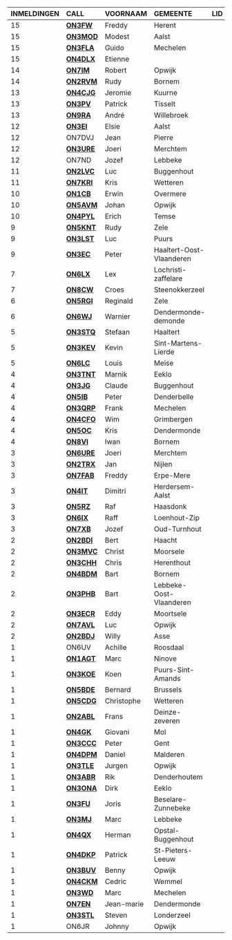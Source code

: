 |INMELDINGEN|CALL|VOORNAAM|GEMEENTE|LID|
|:---|:---|:---|:---|:---|
|15|**<a href="https://www.qrz.com/db/on3fw">ON3FW</a>** | Freddy | Herent |  |
|15|**<a href="https://www.qrz.com/db/on3mod">ON3MOD</a>** | Modest | Aalst |  |
|15|**<a href="https://www.qrz.com/db/on3fla">ON3FLA</a>** | Guido | Mechelen |  |
|15|**<a href="https://www.qrz.com/db/on4dlx">ON4DLX</a>** | Etienne |  |  |
|14|**<a href="https://www.qrz.com/db/on7im">ON7IM</a>** | Robert | Opwijk |  |
|14|**<a href="https://www.qrz.com/db/on2rvm">ON2RVM</a>** | Rudy | Bornem |  |
|13|**<a href="https://www.qrz.com/db/on4cjg">ON4CJG</a>** | Jeromie | Kuurne |  |
|13|**<a href="https://www.qrz.com/db/on3pv">ON3PV</a>** | Patrick | Tisselt |  |
|13|**<a href="https://www.qrz.com/db/on9ra">ON9RA</a>** | André | Willebroek |  |
|12|**<a href="https://www.qrz.com/db/on3ei">ON3EI</a>** | Elsie | Aalst |  |
| 12 |ON7DVJ|Jean|Pierre||
|12|**<a href="https://www.qrz.com/db/on3ure">ON3URE</a>** | Joeri | Merchtem |  |
| 12 |ON7ND|Jozef|Lebbeke||
|11|**<a href="https://www.qrz.com/db/on2lvc">ON2LVC</a>** | Luc | Buggenhout |  |
|11|**<a href="https://www.qrz.com/db/on7kri">ON7KRI</a>** | Kris | Wetteren |  |
|10|**<a href="https://www.qrz.com/db/on1cb">ON1CB</a>** | Erwin | Overmere |  |
|10|**<a href="https://www.qrz.com/db/on5avm">ON5AVM</a>** | Johan | Opwijk |  |
|10|**<a href="https://www.qrz.com/db/on4pyl">ON4PYL</a>** | Erich | Temse |  |
|9|**<a href="https://www.qrz.com/db/on5knt">ON5KNT</a>** | Rudy | Zele |  |
|9|**<a href="https://www.qrz.com/db/on3lst">ON3LST</a>** | Luc | Puurs |  |
|9|**<a href="https://www.qrz.com/db/on3ec">ON3EC</a>** | Peter | Haaltert-Oost-Vlaanderen |  |
|7|**<a href="https://www.qrz.com/db/on6lx">ON6LX</a>** | Lex | Lochristi-zaffelare |  |
|7|**<a href="https://www.qrz.com/db/on8cw">ON8CW</a>** | Croes | Steenokkerzeel |  |
|6|**<a href="https://www.qrz.com/db/on5rgi">ON5RGI</a>** | Reginald | Zele |  |
|6|**<a href="https://www.qrz.com/db/on6wj">ON6WJ</a>** | Warnier | Dendermonde-demonde |  |
|5|**<a href="https://www.qrz.com/db/on3stq">ON3STQ</a>** | Stefaan | Haaltert |  |
|5|**<a href="https://www.qrz.com/db/on3kev">ON3KEV</a>** | Kevin | Sint-Martens-Lierde |  |
|5|**<a href="https://www.qrz.com/db/on6lc">ON6LC</a>** | Louis | Meise |  |
|4|**<a href="https://www.qrz.com/db/on3tnt">ON3TNT</a>** | Marnik | Eeklo |  |
|4|**<a href="https://www.qrz.com/db/on3jg">ON3JG</a>** | Claude | Buggenhout |  |
|4|**<a href="https://www.qrz.com/db/on5ib">ON5IB</a>** | Peter | Denderbelle |  |
|4|**<a href="https://www.qrz.com/db/on3qrp">ON3QRP</a>** | Frank | Mechelen |  |
|4|**<a href="https://www.qrz.com/db/on4cfo">ON4CFO</a>** | Wim | Grimbergen |  |
|4|**<a href="https://www.qrz.com/db/on5oc">ON5OC</a>** | Kris | Dendermonde |  |
|4|**<a href="https://www.qrz.com/db/on8vi">ON8VI</a>** | Iwan | Bornem |  |
|3|**<a href="https://www.qrz.com/db/on6ure">ON6URE</a>** | Joeri | Merchtem |  |
|3|**<a href="https://www.qrz.com/db/on2trx">ON2TRX</a>** | Jan | Nijlen |  |
|3|**<a href="https://www.qrz.com/db/on7fab">ON7FAB</a>** | Freddy | Erpe-Mere |  |
|3|**<a href="https://www.qrz.com/db/on4it">ON4IT</a>** | Dimitri | Herdersem-Aalst |  |
|3|**<a href="https://www.qrz.com/db/on5rz">ON5RZ</a>** | Raf | Haasdonk |  |
|3|**<a href="https://www.qrz.com/db/on6ix">ON6IX</a>** | Raff | Loenhout-Zip |  |
|3|**<a href="https://www.qrz.com/db/on7xb">ON7XB</a>** | Jozef | Oud-Turnhout |  |
|2|**<a href="https://www.qrz.com/db/on2bdi">ON2BDI</a>** | Bert | Haacht |  |
|2|**<a href="https://www.qrz.com/db/on3mvc">ON3MVC</a>** | Christ | Moorsele |  |
|2|**<a href="https://www.qrz.com/db/on3chh">ON3CHH</a>** | Chris | Herenthout |  |
|2|**<a href="https://www.qrz.com/db/on4bdm">ON4BDM</a>** | Bart | Bornem |  |
|2|**<a href="https://www.qrz.com/db/on3phb">ON3PHB</a>** | Bart | Lebbeke-Oost-Vlaanderen |  |
|2|**<a href="https://www.qrz.com/db/on3ecr">ON3ECR</a>** | Eddy | Moortsele |  |
|2|**<a href="https://www.qrz.com/db/on7avl">ON7AVL</a>** | Luc | Opwijk |  |
|2|**<a href="https://www.qrz.com/db/on2bdj">ON2BDJ</a>** | Willy | Asse |  |
| 1 |ON6UV|Achille|Roosdaal||
|1|**<a href="https://www.qrz.com/db/on1agt">ON1AGT</a>** | Marc | Ninove |  |
|1|**<a href="https://www.qrz.com/db/on3koe">ON3KOE</a>** | Koen | Puurs-Sint-Amands |  |
|1|**<a href="https://www.qrz.com/db/on5bde">ON5BDE</a>** | Bernard | Brussels |  |
|1|**<a href="https://www.qrz.com/db/on5cdg">ON5CDG</a>** | Christophe | Wetteren |  |
|1|**<a href="https://www.qrz.com/db/on2abl">ON2ABL</a>** | Frans | Deinze-zeveren |  |
|1|**<a href="https://www.qrz.com/db/on4gk">ON4GK</a>** | Giovani | Mol |  |
|1|**<a href="https://www.qrz.com/db/on3ccc">ON3CCC</a>** | Peter | Gent |  |
|1|**<a href="https://www.qrz.com/db/on4dpm">ON4DPM</a>** | Daniel | Malderen |  |
|1|**<a href="https://www.qrz.com/db/on3tle">ON3TLE</a>** | Jurgen | Opwijk |  |
|1|**<a href="https://www.qrz.com/db/on3abr">ON3ABR</a>** | Rik | Denderhoutem |  |
|1|**<a href="https://www.qrz.com/db/on3ona">ON3ONA</a>** | Dirk | Eeklo |  |
|1|**<a href="https://www.qrz.com/db/on3fu">ON3FU</a>** | Joris | Beselare-Zunnebeke |  |
|1|**<a href="https://www.qrz.com/db/on3mj">ON3MJ</a>** | Marc | Lebbeke |  |
|1|**<a href="https://www.qrz.com/db/on4qx">ON4QX</a>** | Herman | Opstal-Buggenhout |  |
|1|**<a href="https://www.qrz.com/db/on4dkp">ON4DKP</a>** | Patrick | St-Pieters-Leeuw |  |
|1|**<a href="https://www.qrz.com/db/on3buv">ON3BUV</a>** | Benny | Opwijk |  |
|1|**<a href="https://www.qrz.com/db/on4ckm">ON4CKM</a>** | Cedric | Wemmel |  |
|1|**<a href="https://www.qrz.com/db/on3wd">ON3WD</a>** | Marc | Mechelen |  |
|1|**<a href="https://www.qrz.com/db/on7en">ON7EN</a>** | Jean-marie | Dendermonde |  |
|1|**<a href="https://www.qrz.com/db/on3stl">ON3STL</a>** | Steven | Londerzeel |  |
| 1 |ON6JR|Johnny|Opwijk||
